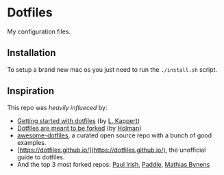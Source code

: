 # Dotfiles
My configuration files. 


## Installation

To setup a brand new mac os you just need to run the ```./install.sh``` script.


## Inspiration

This repo was _heavily influeced_ by:
- [Getting started with dotfiles](https://medium.com/@webprolific/getting-started-with-dotfiles-43c3602fd789) (by [L. Kappert](https://github.com/webpro))
- [Dotfiles are meant to be forked](https://zachholman.com/2010/08/dotfiles-are-meant-to-be-forked/) (by [Holman](https://github.com/holman/dotfiles))
- [awesome-dotfiles](https://github.com/webpro/awesome-dotfiles), a curated open source repo with a bunch of good examples.
- [https://dotfiles.github.io/](https://dotfiles.github.io/), the unofficial guide to dotfiles.
- And the top 3 most forked repos: [Paul Irish](https://github.com/paulirish/dotfiles), [Paddle](), [Mathias Bynens](https://github.com/mathiasbynens/dotfiles)


